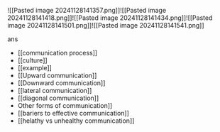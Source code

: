 ![[Pasted image 20241128141357.png]]![[Pasted image 20241128141418.png]]![[Pasted image 20241128141434.png]]![[Pasted image 20241128141501.png]]![[Pasted image 20241128141541.png]]

ans
- [[communication process]]
- [[culture]]
- [[example]]
- [[Upward communication]]
- [[Downward communication]]
- [[lateral communication]]
- [[diagonal communication]]
- Other forms of communication]]
- [[bariers to effective communication]]
- [[helathy vs unhealthy communication]]